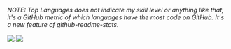 <em>NOTE: Top Languages does not indicate my skill level or anything like that, it's a GitHub metric of which languages have the most code on GitHub. It's a new feature of github-readme-stats.</em>

<a href="https://github.com/anuraghazra/github-readme-stats">
  <img align="center" src="https://github-readme-stats-torranicles.vercel.app/api?username=torranicles&?count_private=true&hide=issues,contribs&?theme=buefy" />
</a>
<a href="https://github.com/anuraghazra/convoychat">
  <img align="center" src="https://github-readme-stats-torranicles.vercel.app/api/top-langs/?username=torranicles&langs_count=4&layout=compact" />
</a>

